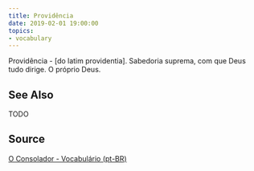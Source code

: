 ```yaml
---
title: Providência
date: 2019-02-01 19:00:00
topics:
- vocabulary
---
```


Providência - [do latim providentia]. Sabedoria suprema, com que Deus tudo dirige. O próprio Deus.

## See Also
TODO

## Source
[O Consolador - Vocabulário (pt-BR)](http://www.oconsolador.com.br/linkfixo/vocabulario/principal.html)
